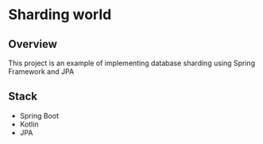 # Sharding world

## Overview
This project is an example of implementing database sharding using Spring Framework and JPA

## Stack
- Spring Boot
- Kotlin
- JPA

